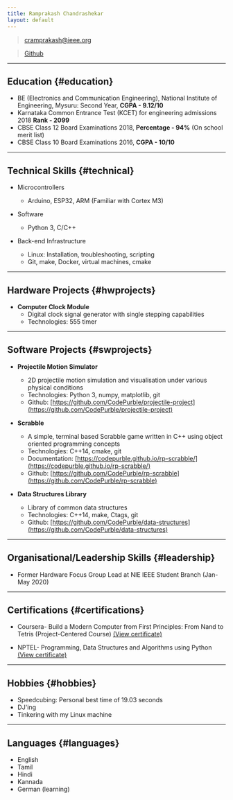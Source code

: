 ```yaml
---
title: Ramprakash Chandrashekar
layout: default
---
```


> [cramprakash@ieee.org](cramprakash@ieee.org)

> [Github](https://github.com/CodePurble)

------

## Education {#education}

* BE (Electronics and Communication Engineering), National Institute of Engineering, Mysuru: Second Year, **CGPA - 9.12/10**
* Karnataka Common Entrance Test (KCET) for engineering admissions 2018 **Rank - 2099**
* CBSE Class 12 Board Examinations 2018, **Percentage - 94%** (On school merit list)
* CBSE Class 10 Board Examinations 2016, **CGPA - 10/10**

------

## Technical Skills {#technical}

* Microcontrollers
	* Arduino, ESP32, ARM (Familiar with Cortex M3)

* Software
	* Python 3, C/C++

* Back-end Infrastructure
	* Linux: Installation, troubleshooting, scripting
	* Git, make, Docker, virtual machines, cmake

------

## Hardware Projects {#hwprojects}

* **Computer Clock Module**
	* Digital clock signal generator with single stepping capabilities
	* Technologies: 555 timer

------

## Software Projects {#swprojects}

* **Projectile Motion Simulator**
    * 2D projectile motion simulation and visualisation under various physical conditions
    * Technologies: Python 3, numpy, matplotlib, git
    * Github: [https://github.com/CodePurble/projectile-project](https://github.com/CodePurble/projectile-project)

* **Scrabble**
    * A simple, terminal based Scrabble game written in C++ using object oriented programming concepts
    * Technologies: C++14, cmake, git
    * Documentation: [https://codepurble.github.io/rp-scrabble/](https://codepurble.github.io/rp-scrabble/)
    * Github: [https://github.com/CodePurble/rp-scrabble](https://github.com/CodePurble/rp-scrabble)

* **Data Structures Library**
    * Library of common data structures
    * Technologies: C++14, make, Ctags, git
    * Github: [https://github.com/CodePurble/data-structures](https://github.com/CodePurble/data-structures)

------

## Organisational/Leadership Skills {#leadership}

* Former Hardware Focus Group Lead at NIE IEEE Student Branch (Jan-May 2020)

------

## Certifications {#certifications}

* Coursera- Build a Modern Computer from First Principles: From Nand to Tetris (Project-Centered Course)
 [(View certificate)](https://coursera.org/verify/U4LUX294BDPL)

* NPTEL- Programming, Data Structures and Algorithms using Python
 [(View certificate)](./assets/Programming-Data-Structures-and-Algorithms-using-Python-certificate.jpg)

------

## Hobbies {#hobbies}

* Speedcubing: Personal best time of 19.03 seconds
* DJ'ing
* Tinkering with my Linux machine

------

## Languages {#languages}

* English
* Tamil
* Hindi
* Kannada
* German (learning)
